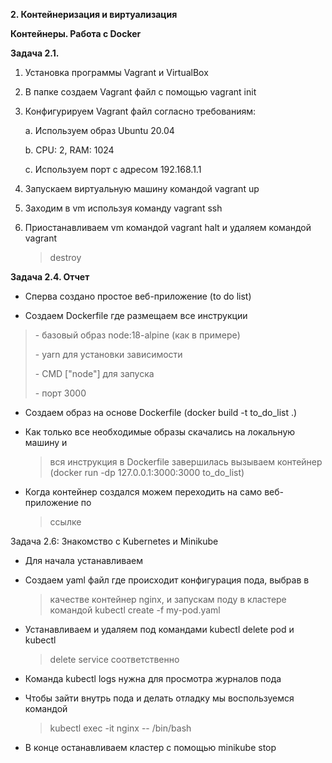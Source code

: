 **2. Контейнеризация и виртуализация**

**Контейнеры. Работа с Docker**

**Задача 2.1.**

1.  Установка программы Vagrant и VirtualBox

2.  В папке создаем Vagrant файл с помощью vagrant init

3.  Конфигурируем Vagrant файл согласно требованиям:

    a.  Используем образ Ubuntu 20.04

    b.  CPU: 2, RAM: 1024

    c.  Используем порт с адресом 192.168.1.1

4.  Запускаем виртуальную машину командой vagrant up

5.  Заходим в vm используя команду vagrant ssh

6.  Приостанавливаем vm командой vagrant halt и удаляем командой vagrant
    > destroy

**Задача 2.4. Отчет**

-   Сперва создано простое веб-приложение (to do list)

-   Создаем Dockerfile где размещаем все инструкции

> \- базовый образ node:18-alpine (как в примере)
>
> \- yarn для установки зависимости
>
> \- CMD \["node"\] для запуска
>
> \- порт 3000

-   Создаем образ на основе Dockerfile (docker build -t to_do_list .)

-   Как только все необходимые образы скачались на локальную машину и
    > вся инструкция в Dockerfile завершилась вызываем контейнер (docker
    > run -dp 127.0.0.1:3000:3000 to_do_list)

-   Когда контейнер создался можем переходить на само веб-приложение по
    > ссылке

Задача 2.6: Знакомство с Kubernetes и Minikube

-   Для начала устанавливаем

-   Создаем yaml файл где происходит конфигурация пода, выбрав в
    > качестве контейнер nginx, и запускам поду в кластере командой
    > kubectl create -f my-pod.yaml

-   Устанавливаем и удаляем под командами kubectl delete pod и kubectl
    > delete service соответственно

-   Команда kubectl logs нужна для просмотра журналов пода

-   Чтобы зайти внутрь пода и делать отладку мы воспользуемся командой
    > kubectl exec -it nginx -- /bin/bash

-   В конце останавливаем кластер с помощью minikube stop

